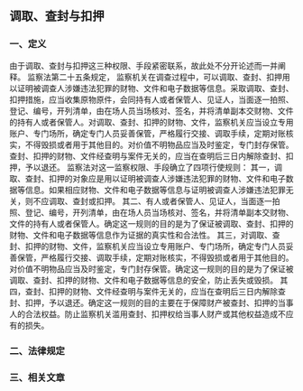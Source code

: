 ## 调取、查封与扣押

### 一、定义

由于调取、查封与扣押这三种权限、手段紧密联系，故此处不分开论述而一并阐释。
监察法第二十五条规定， 监察机关在调查过程中，可以调取、查封、扣押用以证明被调查人涉嫌违法犯罪的财物、文件和电子数据等信息。采取调取、查封、扣押措施，应当收集原物原件，会同持有人或者保管人、见证人，当面逐一拍照、登记、编号，开列清单，由在场人员当场核对、签名，并将清单副本交财物、文件的持有人或者保管人。对调取、查封、扣押的财物、文件，监察机关应当设立专用账户、专门场所，确定专门人员妥善保管，严格履行交接、调取手续，定期对账核实，不得毁损或者用于其他目的。对价值不明物品应当及时鉴定，专门封存保管。查封、扣押的财物、文件经查明与案件无关的，应当在查明后三日内解除查封、扣押，予以退还。
		监察法对这一监察权限、手段确立了四项行使规则：
		其一，调取、查封、扣押的对象应是用以证明被调查人涉嫌违法犯罪的财物、文件和电子数据等信息。如果相应财物、文件和电子数据等信息与证明被调查人涉嫌违法犯罪无关，则不应调取、查封或扣押。
		其二、有人或者保管人、见证人，当面逐一拍照、登记、编号，开列清单，由在场人员当场核对、签名，并将清单副本交财物、文件的持有人或者保管人。确定这一规则的目的是为了保证被调取、查封、扣押的财物、文件和电子数据等信息作为证据的真实性和合法性。
		其三，对调取、查封、扣押的财物、文件，监察机关应当设立专用账户、专门场所，确定专门人员妥善保管，严格履行交接、调取手续，定期对账核实，不得毁损或者用于其他目的。对价值不明物品应当及时鉴定，专门封存保管。确定这一规则的目的是为了保证被调取、查封、扣押的财物、文件和电子数据等信息的安全，防止丢失或毁损。
		其四，查封、扣押的财物、文件经查明与案件无关的，应当在查明后三日内解除查封、扣押，予以退还。确定这一规则的目的主要在于保障财产被查封、扣押的当事人的合法权益。防止监察机关滥用查封、扣押权给当事人财产或其他权益造成不应有的损失。

### 二、法律规定



### 三、相关文章